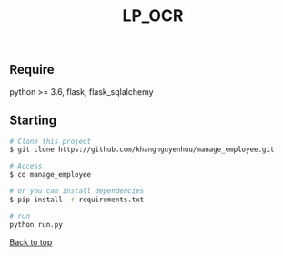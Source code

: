 <h1 align="center">LP_OCR</h1>

<br>

## Require ##
python >= 3.6, flask, flask_sqlalchemy
## Starting ##

```bash
# Clone this project
$ git clone https://github.com/khangnguyenhuu/manage_employee.git

# Access
$ cd manage_employee

# or you can install dependencies
$ pip install -r requirements.txt

# run 
python run.py

```

<a href="#top">Back to top</a>
